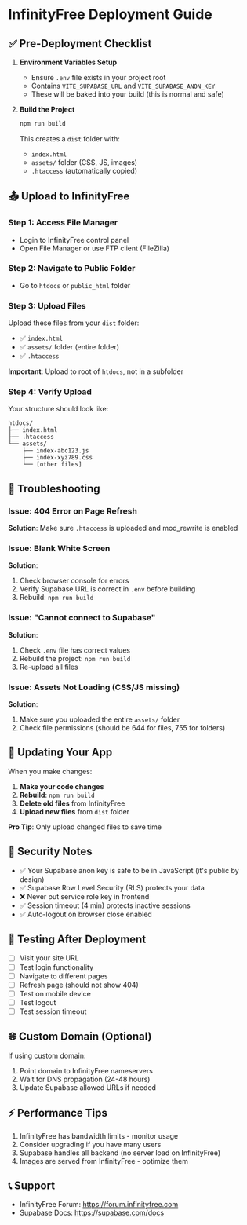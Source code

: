 # InfinityFree Deployment Guide

## ✅ Pre-Deployment Checklist

1. **Environment Variables Setup**
   - Ensure `.env` file exists in your project root
   - Contains `VITE_SUPABASE_URL` and `VITE_SUPABASE_ANON_KEY`
   - These will be baked into your build (this is normal and safe)

2. **Build the Project**
   ```bash
   npm run build
   ```
   This creates a `dist` folder with:
   - `index.html`
   - `assets/` folder (CSS, JS, images)
   - `.htaccess` (automatically copied)

## 📤 Upload to InfinityFree

### Step 1: Access File Manager
- Login to InfinityFree control panel
- Open File Manager or use FTP client (FileZilla)

### Step 2: Navigate to Public Folder
- Go to `htdocs` or `public_html` folder

### Step 3: Upload Files
Upload these files from your `dist` folder:
- ✅ `index.html`
- ✅ `assets/` folder (entire folder)
- ✅ `.htaccess`

**Important**: Upload to root of `htdocs`, not in a subfolder

### Step 4: Verify Upload
Your structure should look like:
```
htdocs/
├── index.html
├── .htaccess
└── assets/
    ├── index-abc123.js
    ├── index-xyz789.css
    └── [other files]
```

## 🔧 Troubleshooting

### Issue: 404 Error on Page Refresh
**Solution**: Make sure `.htaccess` is uploaded and mod_rewrite is enabled

### Issue: Blank White Screen
**Solution**: 
1. Check browser console for errors
2. Verify Supabase URL is correct in `.env` before building
3. Rebuild: `npm run build`

### Issue: "Cannot connect to Supabase"
**Solution**: 
1. Check `.env` file has correct values
2. Rebuild the project: `npm run build`
3. Re-upload all files

### Issue: Assets Not Loading (CSS/JS missing)
**Solution**: 
1. Make sure you uploaded the entire `assets/` folder
2. Check file permissions (should be 644 for files, 755 for folders)

## 🔄 Updating Your App

When you make changes:

1. **Make your code changes**
2. **Rebuild**: `npm run build`
3. **Delete old files** from InfinityFree
4. **Upload new files** from `dist` folder

**Pro Tip**: Only upload changed files to save time

## 🔐 Security Notes

- ✅ Your Supabase anon key is safe to be in JavaScript (it's public by design)
- ✅ Supabase Row Level Security (RLS) protects your data
- ❌ Never put service role key in frontend
- ✅ Session timeout (4 min) protects inactive sessions
- ✅ Auto-logout on browser close enabled

## 📱 Testing After Deployment

- [ ] Visit your site URL
- [ ] Test login functionality
- [ ] Navigate to different pages
- [ ] Refresh page (should not show 404)
- [ ] Test on mobile device
- [ ] Test logout
- [ ] Test session timeout

## 🌐 Custom Domain (Optional)

If using custom domain:
1. Point domain to InfinityFree nameservers
2. Wait for DNS propagation (24-48 hours)
3. Update Supabase allowed URLs if needed

## ⚡ Performance Tips

1. InfinityFree has bandwidth limits - monitor usage
2. Consider upgrading if you have many users
3. Supabase handles all backend (no server load on InfinityFree)
4. Images are served from InfinityFree - optimize them

## 📞 Support

- InfinityFree Forum: https://forum.infinityfree.com
- Supabase Docs: https://supabase.com/docs
